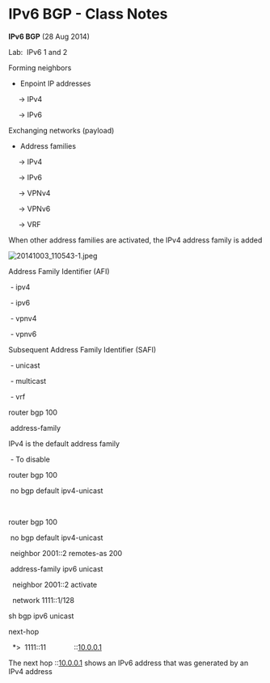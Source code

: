 # IPv6 BGP - Class Notes

**IPv6 BGP** (28 Aug 2014) 

Lab:  IPv6 1 and 2

 Forming neighbors

 - Enpoint IP addresses

      -> IPv4

      -> IPv6 

 Exchanging networks (payload)

 - Address families

      -> IPv4

      -> IPv6

      -> VPNv4

      -> VPNv6

      -> VRF 

 When other address families are activated, the IPv4 address family is added 

![20141003_110543-1.jpeg](image/20141003_110543-1.jpeg)

Address Family Identifier (AFI)

 - ipv4

 - ipv6

 - vpnv4

 - vpnv6

Subsequent Address Family Identifier (SAFI)

 - unicast

 - multicast

 - vrf

router bgp 100

 address-family <afi> <safi>

IPv4 is the default address family

 - To disable

router bgp 100

 no bgp default ipv4-unicast

 

router bgp 100

 no bgp default ipv4-unicast

 neighbor 2001::2 remotes-as 200

 address-family ipv6 unicast

  neighbor 2001::2 activate

  network 1111::1/128

sh bgp ipv6 unicast

next-hop

  *>  1111::11              ::[10.0.0.1](http://10.0.0.1)

The next hop ::[10.0.0.1](http://10.0.0.1) shows an IPv6 address that was generated by an IPv4 address
